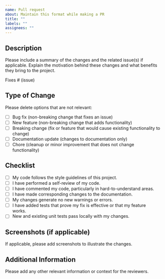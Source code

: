 ```yaml
---
name: Pull request
about: Maintain this format while making a PR
title: ""
labels: ""
assignees: ""
---
```


## Description

Please include a summary of the changes and the related issue(s) if applicable. Explain the motivation behind these changes and what benefits they bring to the project.

Fixes # (issue)

## Type of Change

Please delete options that are not relevant:

- [ ] Bug fix (non-breaking change that fixes an issue)
- [ ] New feature (non-breaking change that adds functionality)
- [ ] Breaking change (fix or feature that would cause existing functionality to change)
- [ ] Documentation update (changes to documentation only)
- [ ] Chore (cleanup or minor improvement that does not change functionality)

## Checklist

- [ ] My code follows the style guidelines of this project.
- [ ] I have performed a self-review of my code.
- [ ] I have commented my code, particularly in hard-to-understand areas.
- [ ] I have made corresponding changes to the documentation.
- [ ] My changes generate no new warnings or errors.
- [ ] I have added tests that prove my fix is effective or that my feature works.
- [ ] New and existing unit tests pass locally with my changes.

## Screenshots (if applicable)

If applicable, please add screenshots to illustrate the changes.

## Additional Information

Please add any other relevant information or context for the reviewers.
